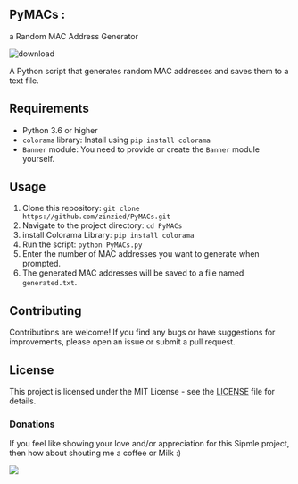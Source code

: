 ## PyMACs :
a Random MAC Address Generator

![download](https://github.com/user-attachments/assets/7a76be9f-16f3-4980-97b3-b05ca4c43e1f)

A Python script that generates random MAC addresses and saves them to a text file.

## Requirements

- Python 3.6 or higher
- `colorama` library: Install using `pip install colorama`
- `Banner` module: You need to provide or create the `Banner` module yourself.

## Usage

1. Clone this repository: `git clone https://github.com/zinzied/PyMACs.git`
2. Navigate to the project directory: `cd PyMACs`
3. install Colorama Library: `pip install colorama`
4. Run the script: `python PyMACs.py`
5. Enter the number of MAC addresses you want to generate when prompted.
6. The generated MAC addresses will be saved to a file named `generated.txt`.

## Contributing

Contributions are welcome! If you find any bugs or have suggestions for improvements, please open an issue or submit a pull request.

## License

This project is licensed under the MIT License - see the [LICENSE](LICENSE) file for details.

### Donations
If you feel like showing your love and/or appreciation for this Sipmle project, then how about shouting me a coffee or Milk :)

[<img src="https://github.com/zinzied/Website-login-checker/assets/10098794/24f9935f-3637-4607-8980-06124c2d0225">](https://www.buymeacoffee.com/Zied)
